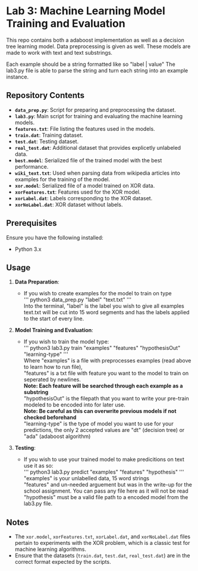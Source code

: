 
# Lab 3: Machine Learning Model Training and Evaluation

This repo contains both a adaboost implementation as well as a decision tree learning model. 
Data preprocessing is given as well. These models are made to work with text and text substrings.

Each example should be a string formatted like so "label | value"
The lab3.py file is able to parse the string and turn each string into an example instance.

## Repository Contents

- **`data_prep.py`**: Script for preparing and preprocessing the dataset.
- **`lab3.py`**: Main script for training and evaluating the machine learning models.
- **`features.txt`**: File listing the features used in the models.
- **`train.dat`**: Training dataset.
- **`test.dat`**: Testing dataset.
- **`real_test.dat`**: Additional dataset that provides explicetly unlabeled data.
- **`best.model`**: Serialized file of the trained model with the best performance.
- **`wiki_text.txt`**: Used when parsing data from wikipedia articles into examples for the training of the model.
- **`xor.model`**: Serialized file of a model trained on XOR data.
- **`xorFeatures.txt`**: Features used for the XOR model.
- **`xorLabel.dat`**: Labels corresponding to the XOR dataset.
- **`xorNoLabel.dat`**: XOR dataset without labels.

## Prerequisites

Ensure you have the following installed:

- Python 3.x

## Usage

1. **Data Preparation**:
   - If you wish to create examples for the model to train on type
     <br>
     '''
     python3 data_prep.py "label" "text.txt"
     '''
     <br>
     Into the terminal, "label" is the label you wish to give all examples
     <br>
     text.txt will be cut into 15 word segments and has the labels applied to the start of every line.

2. **Model Training and Evaluation**:
   - If you wish to train the model type:
     <br>
     '''
     python3 lab3.py train "examples" "features" "hypothesisOut" "learning-type"
     '''
     <br>
     Where "examples" is a file with preprocesses examples (read above to learn how to run file),
     <br>
     "features" is a txt file with feature you want to the model to train on seperated by newlines.
     <br>
     **Note: Each feature will be searched through each example as a substring**
     <br>
     "hypothesisOut" is the filepath that you want to write your pre-train modeled to be encoded into for later use.
     <br>
     **Note: Be careful as this can overwrite previous models if not checked beforehand**
     <br>
     "learning-type" is the type of model you want to use for your predictions, the only 2 accepted values are "dt" (decision tree) or "ada" (adaboost algorithm)

3. **Testing**:
   - If you wish to use your trained model to make predicitions on text use it as so:
     <br>
     '''
     python3 lab3.py predict "examples" "features" "hypothesis"
     '''
     <br>
     "examples" is your unlabelled data, 15 word strings
     <br>
     "features" and un-needed arguement but was in the write-up for the school assignment. You can pass any file here as it will not be read
     <br>
     "hypothesis" must be a valid file path to a encoded model from the lab3.py file.

## Notes

- The `xor.model`, `xorFeatures.txt`, `xorLabel.dat`, and `xorNoLabel.dat` files pertain to experiments with the XOR problem, which is a classic test for machine learning algorithms.
- Ensure that the datasets (`train.dat`, `test.dat`, `real_test.dat`) are in the correct format expected by the scripts.
